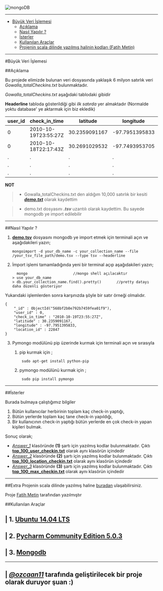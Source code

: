 

![mongoDB](http://www.bit-forge.com/wp-content/uploads/2015/06/mongodb-logo-large.png)

----------

 - [Büyük Veri İşlemesi](#b%C3%BCy%C3%BCk-veri-%C4%B0%C5%9Flemesi)
	 - [Açıklama](#a%C3%A7%C4%B1klama)
	 - [Nasıl Yapılır ?](#nas%C4%B1l-yap%C4%B1l%C4%B1r-)
	 - [İsterler](#%C4%B0sterler)
	 - [Kullanılan Araçlar](#kullan%C4%B1lan-ara%C3%A7lar)
	 - [Projenin scala dilinde yazılmış halinin kodları (Fatih Metin)](https://github.com/teaddict/bigdata-project)

----------


#Büyük Veri İşlemesi

##Açıklama

Bu projede elimizde bulunan veri dosyasında yaklaşık 6 milyon satırlık veri *Gowalla_totalCheckins.txt* bulunmaktadır.

*Gowalla_totalCheckins.txt* aşağıdaki tablodaki gibidir

**Headerline** tabloda gösterildiği gibi  *ilk satırda* yer almaktadır (Normalde yoktu database' ye aktarmak için biz ekledik)



user_id | check_in_time 	|   latitude	|  longitude	 |location_id
--------|-----------------------|---------------|----------------|-----------
0	| 2010-10-19T23:55:27Z	| 30.2359091167	| -97.7951395833 |22847
0	| 2010-10-18T22:17:43Z	| 30.2691029532	| -97.7493953705 |420315
.       |   .                   |.              |   .            |.
.       |   .                   |.              |   .            |.
.       |   .                   |.              |   .            |.





**NOT**

> - Gowalla_totalCheckins.txt den aldığım 10,000 satırlık bir kesiti [***demo.txt***](Data_Demo/demo.txt) olarak kaydettim

> - demo.txt dosyasını ***.tsv*** uzantılı olarak kaydettim. Bu sayede mongodb ye import edilebilir


----------


##Nasıl Yapılır ?

 1. [**demo.tsv**](Data_Demo/demo.tsv) dosyasını mongodb ye import etmek için terminali açın ve aşağıdakileri yazın;

		mongoimport -d your_db_name -c your_collection_name --file /your_tsv_file_path/demo.tsv --type tsv --headerline

 2. İmport işlemi tamamladığında yeni bir terminal açıp aşağıdakileri
    yazın;

		  mongo 					//mongo shell açılacaktır
		> use your_db_name
		> db.your_collection_name.find().pretty()       //pretty datayı daha düzenli gösteriyor


Yukarıdaki işlemlerden sonra karşınızda şöyle bir satır örneği olmalıdır.

	{
		"_id" : ObjectId("568bf2b0e792b7459fea01f9"),
		"user_id" : 0,
		"check_in_time" : "2010-10-19T23:55:27Z",
		"latitude" : 30.2359091167,
		"longitude" : -97.7951395833,
		"location_id" : 22847
	}

 3. Pymongo  modülünü pip üzerinde kurmak için terminali açın ve sırasıyla
	1. pip kurmak için ;
		
			sudo apt-get install python-pip
	2. pymongo modülünü kurmak için ; 
				
			sudo pip install pymongo
		
		

---------



##İsterler

Burada bulmaya çalıştığımız bilgiler

 1. Bütün kullanıcılar herbirinin toplam kaç check-in yaptığı,
 2. Bütün yerlerde toplam kaç tane check-in yapıldığı,
 3. Bir kullanıcının check-in yaptığı bütün yerlerde en çok check-in
    yapan kişileri bulmak.

Sonuç olarak;

 - [*Answer_1*](Answer_1) klasöründe **(1)** şartı için yazılmış kodlar bulunmaktadır. Çıktı  [**top_100_user_checkin.txt**](Answer_1/top_100_user_checkin.txt) olarak aynı
   klasörün içindedir
 - [*Answer_2*](Answer_2) klasöründe **(2)** şartı için yazılmış kodlar bulunmaktadır. Çıktı  [**top_100_location_checkin.txt**](Answer_2/top_100_locations_checkin.txt)  olarak aynı
   klasörün içindedir
 - [*Answer_3*](Answer_3) klasöründe **(3)** şartı için yazılmış kodlar bulunmaktadır. Çıktı  [**top_100_max_checkin.txt**](Answer_3/top_100_max_checkin.txt)  olarak aynı
   klasörün içindedir

----------

##Extra 
Projenin scala dilinde yazılmış haline [buradan](https://github.com/teaddict/bigdata-project) ulaşabilirsiniz.

Proje [Fatih Metin](https://github.com/teaddict) tarafından yazılmıştır

##Kullanılan Araçlar

| 1. [Ubuntu 14.04 LTS](http://www.ubuntu.com/download/desktop)
----------
 
| 2. [Pycharm Community Edition 5.0.3](https://www.jetbrains.com/pycharm/download/)
----------
 
| 3. [Mongodb](https://www.mongodb.org/)
----------  


----------


| [***@ozcaan11***](https://github.com/ozcaan11) tarafında geliştirilecek bir proje olarak duruyor şuan :)
----------
